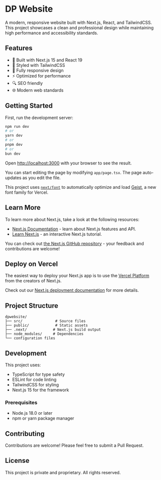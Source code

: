 # DP Website

A modern, responsive website built with Next.js, React, and TailwindCSS. This project showcases a clean and professional design while maintaining high performance and accessibility standards.

## Features

- 🚀 Built with Next.js 15 and React 19
- 💅 Styled with TailwindCSS
- 📱 Fully responsive design
- ⚡ Optimized for performance
- 🔍 SEO friendly
- 🌐 Modern web standards

## Getting Started

First, run the development server:

```bash
npm run dev
# or
yarn dev
# or
pnpm dev
# or
bun dev
```

Open [http://localhost:3000](http://localhost:3000) with your browser to see the result.

You can start editing the page by modifying `app/page.tsx`. The page auto-updates as you edit the file.

This project uses [`next/font`](https://nextjs.org/docs/app/building-your-application/optimizing/fonts) to automatically optimize and load [Geist](https://vercel.com/font), a new font family for Vercel.

## Learn More

To learn more about Next.js, take a look at the following resources:

- [Next.js Documentation](https://nextjs.org/docs) - learn about Next.js features and API.
- [Learn Next.js](https://nextjs.org/learn) - an interactive Next.js tutorial.

You can check out [the Next.js GitHub repository](https://github.com/vercel/next.js) - your feedback and contributions are welcome!

## Deploy on Vercel

The easiest way to deploy your Next.js app is to use the [Vercel Platform](https://vercel.com/new?utm_medium=default-template&filter=next.js&utm_source=create-next-app&utm_campaign=create-next-app-readme) from the creators of Next.js.

Check out our [Next.js deployment documentation](https://nextjs.org/docs/app/building-your-application/deploying) for more details.

## Project Structure

```
dpwebsite/
├── src/               # Source files
├── public/            # Static assets
├── .next/            # Next.js build output
├── node_modules/     # Dependencies
└── configuration files
```

## Development

This project uses:
- TypeScript for type safety
- ESLint for code linting
- TailwindCSS for styling
- Next.js 15 for the framework

### Prerequisites

- Node.js 18.0 or later
- npm or yarn package manager

## Contributing

Contributions are welcome! Please feel free to submit a Pull Request.

## License

This project is private and proprietary. All rights reserved.
